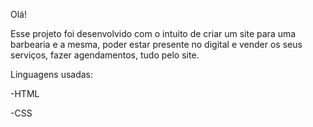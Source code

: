 Olá!

Esse projeto foi desenvolvido com o intuito de criar um site para uma barbearia e a mesma, poder estar presente no digital e vender os seus serviços, fazer agendamentos, tudo pelo site.

Linguagens usadas:

-HTML

-CSS